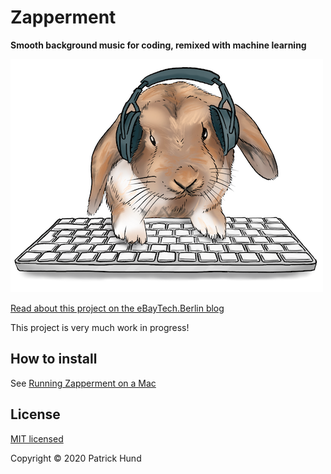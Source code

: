 # Zapperment

**Smooth background music for coding, remixed with machine learning**

![Our mascot Dobby listening to Zapperment at work](assets/dobby-listening-to-zapperment.png)

[Read about this project on the eBayTech.Berlin blog](https://ebaytech.berlin/zapperment-561877bcdf71)

This project is very much work in progress!

## How to install

See [Running Zapperment on a Mac](wiki/Running-Zapperment-on-a-Mac)

## License

[MIT licensed](LICENSE)

Copyright © 2020 Patrick Hund
